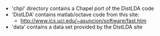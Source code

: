 * 'chpl' directory contains a Chapel port of the DistLDA code
* 'DistLDA' contains matlab/octave code from this site:
  * http://www.ics.uci.edu/~asuncion/software/fast.htm
* 'data' contains a data set provided by the DistLDA site
